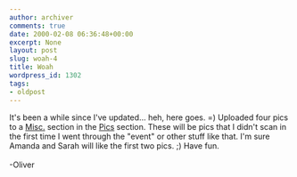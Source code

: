```yaml
---
author: archiver
comments: true
date: 2000-02-08 06:36:48+00:00
excerpt: None
layout: post
slug: woah-4
title: Woah
wordpress_id: 1302
tags:
- oldpost
---
```


It's been a while since I've updated... heh, here goes. =) Uploaded four pics to a <a href="http://www.oliverweb.com/pics/misc/index.shtml">Misc.</a> section in the <a href="http://www.oliverweb.com/pics/index.shtml">Pics</a> section. These will be pics that I didn't scan in the first time I went through the "event" or other stuff like that. I'm sure Amanda and Sarah will like the first two pics. ;) Have fun.<br /><br />-Oliver